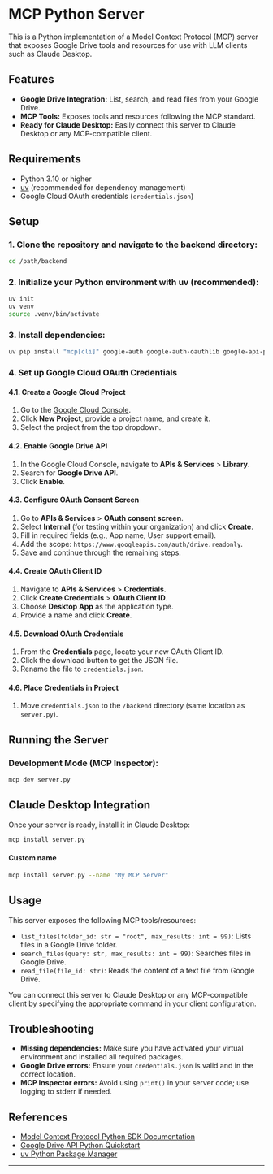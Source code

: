 # MCP Python Server

This is a Python implementation of a Model Context Protocol (MCP) server that exposes Google Drive tools and resources for use with LLM clients such as Claude Desktop.

## Features

- **Google Drive Integration:** List, search, and read files from your Google Drive.
- **MCP Tools:** Exposes tools and resources following the MCP standard.
- **Ready for Claude Desktop:** Easily connect this server to Claude Desktop or any MCP-compatible client.

## Requirements

- Python 3.10 or higher
- [uv](https://github.com/astral-sh/uv) (recommended for dependency management)
- Google Cloud OAuth credentials (`credentials.json`)

## Setup

### 1. Clone the repository and navigate to the backend directory:

```bash
cd /path/backend
```

### 2. Initialize your Python environment with uv (recommended):

```bash
uv init
uv venv
source .venv/bin/activate
```

### 3. Install dependencies:

```bash
uv pip install "mcp[cli]" google-auth google-auth-oauthlib google-api-python-client
```

### 4. Set up Google Cloud OAuth Credentials

#### 4.1. Create a Google Cloud Project

1. Go to the [Google Cloud Console](https://console.cloud.google.com/).
2. Click **New Project**, provide a project name, and create it.
3. Select the project from the top dropdown.

#### 4.2. Enable Google Drive API

1. In the Google Cloud Console, navigate to **APIs & Services** > **Library**.
2. Search for **Google Drive API**.
3. Click **Enable**.

#### 4.3. Configure OAuth Consent Screen

1. Go to **APIs & Services** > **OAuth consent screen**.
2. Select **Internal** (for testing within your organization) and click **Create**.
3. Fill in required fields (e.g., App name, User support email).
4. Add the scope: `https://www.googleapis.com/auth/drive.readonly`.
5. Save and continue through the remaining steps.

#### 4.4. Create OAuth Client ID

1. Navigate to **APIs & Services** > **Credentials**.
2. Click **Create Credentials** > **OAuth Client ID**.
3. Choose **Desktop App** as the application type.
4. Provide a name and click **Create**.

#### 4.5. Download OAuth Credentials

1. From the **Credentials** page, locate your new OAuth Client ID.
2. Click the download button to get the JSON file.
3. Rename the file to `credentials.json`.

#### 4.6. Place Credentials in Project

1. Move `credentials.json` to the `/backend` directory (same location as `server.py`).

## Running the Server

### Development Mode (MCP Inspector):

```bash
mcp dev server.py
```

## Claude Desktop Integration

Once your server is ready, install it in Claude Desktop:

```bash
mcp install server.py
```

#### Custom name

```bash
mcp install server.py --name "My MCP Server"
```

## Usage

This server exposes the following MCP tools/resources:

- `list_files(folder_id: str = "root", max_results: int = 99)`: Lists files in a Google Drive folder.
- `search_files(query: str, max_results: int = 99)`: Searches files in Google Drive.
- `read_file(file_id: str)`: Reads the content of a text file from Google Drive.

You can connect this server to Claude Desktop or any MCP-compatible client by specifying the appropriate command in your client configuration.

## Troubleshooting

- **Missing dependencies:** Make sure you have activated your virtual environment and installed all required packages.
- **Google Drive errors:** Ensure your `credentials.json` is valid and in the correct location.
- **MCP Inspector errors:** Avoid using `print()` in your server code; use logging to stderr if needed.

## References

- [Model Context Protocol Python SDK Documentation](https://modelcontextprotocol.github.io/python-sdk/)
- [Google Drive API Python Quickstart](https://developers.google.com/drive/api/quickstart/python)
- [uv Python Package Manager](https://github.com/astral-sh/uv)

---
